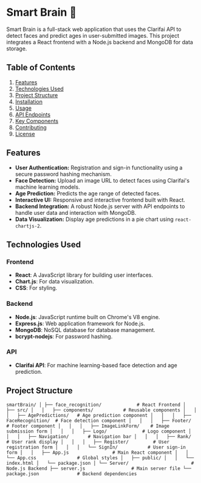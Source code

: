 # Smart Brain 🧠

Smart Brain is a full-stack web application that uses the Clarifai API to detect faces and predict ages in user-submitted images. This project integrates a React frontend with a Node.js backend and MongoDB for data storage.

## Table of Contents

1. [Features](#features)
2. [Technologies Used](#technologies-used)
3. [Project Structure](#project-structure)
4. [Installation](#installation)
5. [Usage](#usage)
6. [API Endpoints](#api-endpoints)
7. [Key Components](#key-components)
8. [Contributing](#contributing)
9. [License](#license)

## Features

- **User Authentication:** Registration and sign-in functionality using a secure password hashing mechanism.
- **Face Detection:** Upload an image URL to detect faces using Clarifai's machine learning models.
- **Age Prediction:** Predicts the age range of detected faces.
- **Interactive UI:** Responsive and interactive frontend built with React.
- **Backend Integration:** A robust Node.js server with API endpoints to handle user data and interaction with MongoDB.
- **Data Visualization:** Display age predictions in a pie chart using `react-chartjs-2`.

## Technologies Used

### Frontend

- **React**: A JavaScript library for building user interfaces.
- **Chart.js**: For data visualization.
- **CSS**: For styling.

### Backend

- **Node.js**: JavaScript runtime built on Chrome's V8 engine.
- **Express.js**: Web application framework for Node.js.
- **MongoDB**: NoSQL database for database management.
- **bcrypt-nodejs**: For password hashing.

### API

- **Clarifai API**: For machine learning-based face detection and age prediction.

## Project Structure

`smartBrain/
│
├── face_recognition/             # React Frontend
│   ├── src/
│   │   ├── components/           # Reusable components
│   │   │   ├── AgePredictions/   # Age prediction component
│   │   │   ├── FaceRecognition/  # Face detection component
│   │   │   ├── Footer/           # Footer component
│   │   │   ├── ImageLinkForm/    # Image submission form
│   │   │   ├── Logo/             # Logo component
│   │   │   ├── Navigation/       # Navigation bar
│   │   │   ├── Rank/             # User rank display
│   │   │   ├── Register/         # User registration form
│   │   │   └── SignIn/           # User sign-in form
│   │   ├── App.js                # Main React component
│   │   └── App.css               # Global styles
│   ├── public/
│   │   └── index.html
│   └── package.json
│
└── Server/                       # Node.js Backend
    ├── server.js                 # Main server file
    └── package.json              # Backend dependencies`
